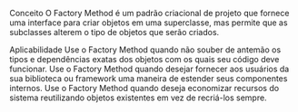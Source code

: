 Conceito
O Factory Method é um padrão criacional de projeto que fornece uma interface para criar objetos em uma superclasse, mas permite que as subclasses alterem o tipo de objetos que serão criados.

Aplicabilidade
Use o Factory Method quando não souber de antemão os tipos e dependências exatas dos objetos com os quais seu código deve funcionar.
Use o Factory Method quando desejar fornecer aos usuários da sua biblioteca ou framework uma maneira de estender seus componentes internos.
Use o Factory Method quando deseja economizar recursos do sistema reutilizando objetos existentes em vez de recriá-los sempre.